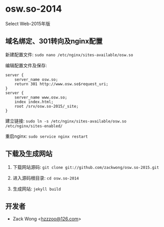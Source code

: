 osw.so-2014
=============

Select Web-2015年版


域名绑定、301转向及nginx配置
-----

新建配置文件: ``sudo nano /etc/nginx/sites-available/osw.so``

编辑配置文件及保存: 

    server {
        server_name osw.so;
        return 301 http://www.osw.so$request_uri;
    }
    server {
        server_name www.osw.so;
        index index.html;
        root /srv/osw.so-2015/_site;
    }

建立链接: ``sudo ln -s /etc/nginx/sites-available/osw.so /etc/nginx/sites-enabled/``

重启nginx: ``sudo service nginx restart``


下载及生成网站
-----

1. 下载网站源码: ``git clone git://github.com/zackwong/osw.so-2015.git``

2. 进入源码根目录: ``cd osw.so-2014``

3. 生成网站: ``jekyll build``


开发者
---------

* Zack Wong &lt;hzzzoo@126.com&gt;

